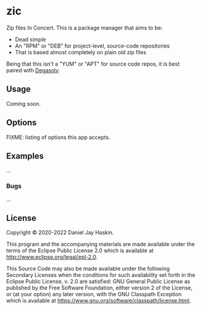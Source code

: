 # zic

Zip files In Concert. This is a package manager that aims to be:

* Dead simple
* An "RPM" or "DEB" for project-level, source-code repositories
* That is based almost completely on plain old zip files

Being that this isn't a "YUM" or "APT" for source code repos, it is
best paired with [Degasolv](https://github.com/djhaskin987/degasolv).

## Usage

Coming soon.

## Options

FIXME: listing of options this app accepts.

## Examples

...

### Bugs

...

## License

Copyright © 2020-2022 Daniel Jay Haskin.

This program and the accompanying materials are made available under the terms
of the Eclipse Public License 2.0 which is available at
http://www.eclipse.org/legal/epl-2.0.

This Source Code may also be made available under the following Secondary
Licenses when the conditions for such availability set forth in the Eclipse
Public License, v. 2.0 are satisfied: GNU General Public License as published
by the Free Software Foundation, either version 2 of the License, or (at your
option) any later version, with the GNU Classpath Exception which is available
at https://www.gnu.org/software/classpath/license.html.
